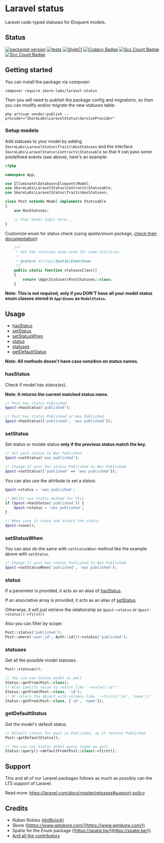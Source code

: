# Laravel status

Laravel code-typed statuses for Eloquent models.

## Status

[![packagist version](https://img.shields.io/packagist/v/skore-labs/laravel-status)](https://packagist.org/packages/skore-labs/laravel-status) [![tests](https://github.com/skore/laravel-status/actions/workflows/tests.yml/badge.svg)](https://github.com/skore/laravel-status/actions/workflows/tests.yml) [![StyleCI](https://github.styleci.io/repos/226506454/shield?style=flat&branch=master)](https://github.styleci.io/repos/226506454) [![Codacy Badge](https://app.codacy.com/project/badge/Grade/33ee151f19bd45f99ddcfcaeca621327)](https://www.codacy.com/gh/skore/laravel-status/dashboard?utm_source=github.com&amp;utm_medium=referral&amp;utm_content=skore/laravel-status&amp;utm_campaign=Badge_Grade) [![Scc Count Badge](https://sloc.xyz/github/skore/laravel-status?category=code)](https://github.com/skore/laravel-status) [![Scc Count Badge](https://sloc.xyz/github/skore/laravel-status?category=comments)](https://github.com/skore/laravel-status)

## Getting started

You can install the package via composer:

```
composer require skore-labs/laravel-status
```

Then you will need to publish the package config and migrations, so then you can modify and/or migrate the new statuses table:

```
php artisan vendor:publish --provider="SkoreLabs\LaravelStatus\ServiceProvider"
```

### Setup models

Add statuses to your model by adding `SkoreLabs\LaravelStatus\Traits\HasStatuses` and the interface `SkoreLabs\LaravelStatus\Contracts\Statusable` so that it can pass some predefined events (see above), here's an example:

```php
<?php

namespace App;

use Illuminate\Database\Eloquent\Model;
use SkoreLabs\LaravelStatus\Contracts\Statusable;
use SkoreLabs\LaravelStatus\Traits\HasStatuses;

class Post extends Model implements Statusable
{
    use HasStatuses;

    // Your model logic here...
}
```

Customize enum for status check (using _spatie/enum_ package, [check their documentation](https://docs.spatie.be/enum/v2/introduction/)):

```php
    /**
     * Get the statuses enum used for some utilities.
     * 
     * @return string|\Spatie\Enum\Enum
     */
    public static function statusesClass()
    {
        return \App\Statuses\PostStatuses::class;
    }
```

**Note: This is not required, only if you DON'T have all your model status enum classes stored in `App\Enums` as `ModelStatus`.**

## Usage

- [hasStatus](#hasStatus)
- [setStatus](#setStatus)
- [setStatusWhen](#setStatusWhen)
- [status](#status)
- [statuses](#statuses)
- [getDefaultStatus](#getDefaultStatus)

**Note: All methods doesn't have case sensitive on status names.**

### hasStatus

Check if model has status(es).

**Note: It returns the current matched status name.**

```php
// Post has status Published
$post->hasStatus('published');

// Post has status Published or Was Published
$post->hasStatus(['published', 'was published']);
```

### setStatus

Set status or mutate status **only if the previous status match the key.**

```php
// Set post status to Was Published
$post->setStatus('was published');

// Change if post has status Published to Was Published.
$post->setStatus(['published' => 'was published']);
```

You can also use the attribute to set a status:

```php
$post->status = 'was published';

// Better use status method for this
if ($post->hasStatus('published')) {
    $post->status = 'was published';
}

// When save it check and attach the status
$post->save();
```

### setStatusWhen

You can also do the same with `setStatusWhen` method like the example above with `setStatus`.

```php
// Change if post has status Published to Was Published.
$post->setStatusWhen('published', 'was published');
```

### status

If a parameter is provided, it acts as an alias of [hasStatus](#hasStatus).

If an associative array is provided, it acts as an alias of [setStatus](#setStatus).

Otherwise, it will just retrieve the relationship as `$post->status` or `$post->status()->first()`

Also you can filter by scope:

```php
Post::status('published');
Post::where('user_id', Auth::id())->status('published');
```

### statuses

Get all the possible model statuses.

```php
Post::statuses();

// You can use Status model as well
Status::getFrom(Post::class);
// Also specify value to return like '->value('id')'
Status::getFrom(Post::class, 'id');
// Or return the object with columns like '->first(['id', 'name'])'
Status::getFrom(Post::class, ['id', 'name']);
```

### getDefaultStatus

Get the model's default status.

```php
// Default status for post is Published, so it returns Published
Post::getDefaultStatus();

// You can use Status model query scope as well
Status::query()->defaultFrom(Post::class)->first();
```

## Support

This and all of our Laravel packages follows as much as possibly can the LTS support of Laravel.

Read more: https://laravel.com/docs/master/releases#support-policy

## Credits

- Ruben Robles ([@d8vjork](https://github.com/d8vjork))
- Skore ([https://www.getskore.com/](https://www.getskore.com/))
- Spatie for the Enum package ([https://spatie.be/](https://spatie.be/))
- [And all the contributors](https://github.com/skore-labs/laravel-status/graphs/contributors)
